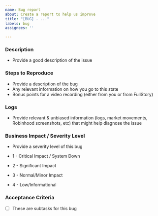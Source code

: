 ```yaml
---
name: Bug report
about: Create a report to help us improve
title: "[BUG] - ..."
labels: bug
assignees: ''

---
```


### Description
- Provide a good description of the issue

### Steps to Reproduce
- Provide a description of the bug
- Any relevant information on how you go to this state
- Bonus points for a video recording (either from you or from FullStory)

### Logs
- Provide relevant & unbiased information (logs, market movements, Robinhood screenshots, etc) that might help diagnose the issue

### Business Impact / Severity Level
- Provide a severity level of this bug

- 1 - Critical Impact / System Down
- 2 - Significant Impact
- 3 - Normal/Minor Impact
- 4 - Low/Informational

### Acceptance Criteria
- [ ] These are subtasks for this bug
